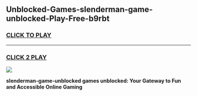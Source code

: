 
## Unblocked-Games-slenderman-game-unblocked-Play-Free-b9rbt
<h3>
<a href="https://premium76.site?title=slenderman-game-unblocked&ref=09A">CLICK TO PLAY</a></h3>
<hr>

<h3>
<a href="https://premium76.site?title=slenderman-game-unblocked&ref=09A">CLICK 2 PLAY</a>
  
</h3>

<a href="https://premium76.site?title=slenderman-game-unblocked&ref=09A"><img src="https://clearcache.store/games.png"></a>


**slenderman-game-unblocked games unblocked: Your Gateway to Fun and Accessible Online Gaming**
